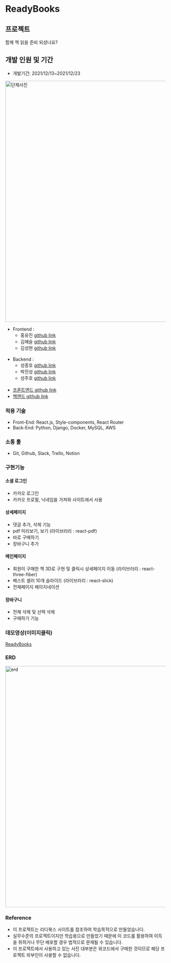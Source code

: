 # ReadyBooks

## 프로젝트

함께 책 읽을 준비 되셨나요?

## 개발 인원 및 기간

- 개발기간: 2021/12/13~2021/12/23

<img src='https://media.vlpt.us/images/tjdgus0528/post/01efc540-1bd4-4959-8e09-364f4776e226/readyBooks.jpg' width="754" alt='단체사진'/>

- Frontend :
  - 홍유진 [github link](https://github.com/howyoujini)
  - 김예슬 [github link](https://github.com/99cone)
  - 김성현 [github link](https://github.com/Globalkmaria)
    <br/><br/>
- Backend :
  - 성종호 [github link](https://github.com/SeongJongHo)
  - 박진성 [github link](https://github.com/jincastle)
  - 성주호 [github link](https://github.com/Joshua-sung)
    <br/><br/>
- [프론트엔드 github link](https://github.com/wecode-bootcamp-korea/27-2nd-ReadyBooks-frontend)
- [백엔드 github link](https://github.com/wecode-bootcamp-korea/27-2nd-ReadyBooks-backend)

### 적용 기술

- Front-End: React.js, Style-components, React Router
- Back-End: Python, Django, Docker, MySQL, AWS

### 소통 툴

- Git, Github, Slack, Trello, Notion

### 구현기능

#### 소셜 로그인

- 카카오 로그인
- 카카오 프로필, 닉네임을 가져와 사이트에서 사용

#### 상세페이지

- 댓글 추가, 삭제 기능
- pdf 미리보기, 보기 (라이브러리 : react-pdf)
- 바로 구매하기
- 장바구니 추가

#### 메인페이지

- 회원이 구매한 책 3D로 구현 및 클릭시 상세페이지 이동 (라이브러리 : react-three-fiber)
- 베스트 셀러 10개 슬라이드 (라이브러리 : react-slick)
- 전체페이지 페이지네이션

#### 장바구니

- 전체 삭제 및 선택 삭제
- 구매하기 기능

### 데모영상(이미지클릭)

<a href="https://youtu.be/83JF9irjIb4" target="_blank">ReadyBooks</a>

### ERD

<img width="754" src='https://media.vlpt.us/images/tjdgus0528/post/13b1ec06-fb7d-464a-bbe0-3508db42b8f1/%E1%84%89%E1%85%B3%E1%84%8F%E1%85%B3%E1%84%85%E1%85%B5%E1%86%AB%E1%84%89%E1%85%A3%E1%86%BA%202021-12-24%20%E1%84%8B%E1%85%A9%E1%84%92%E1%85%AE%204.28.10.png' alt='erd'/>

### Reference

- 이 프로젝트는 리디북스 사이트를 참조하여 학습목적으로 만들었습니다.
- 실무수준의 프로젝트이지만 학습용으로 만들었기 때문에 이 코드를 활용하여 이득을 취하거나 무단 배포할 경우 법적으로 문제될 수 있습니다.
- 이 프로젝트에서 사용하고 있는 사진 대부분은 위코드에서 구매한 것이므로 해당 프로젝트 외부인이 사용할 수 없습니다.
